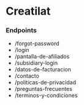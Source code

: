 # Creatilat

### Endpoints

-   /forgot-password
-   /login
-   /pantalla-de-afiliados
-   /subsidiary-login
-   /datos-de-facturacion
-   /contacto
-   /politicas-de-privacidad
-   /preguntas-frecuentes
-   /terminos-y-condiciones
